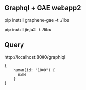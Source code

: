 
## Graphql + GAE webapp2

pip install graphene-gae -t ./libs

pip install jinja2 -t ./libs


## Query

http://localhost:8080/graphiql

```
{
    human(id: "1000") {
      name
    }
}
```
